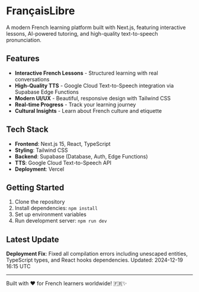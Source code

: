 # FrançaisLibre

A modern French learning platform built with Next.js, featuring interactive lessons, AI-powered tutoring, and high-quality text-to-speech pronunciation.

## Features

- **Interactive French Lessons** - Structured learning with real conversations
- **High-Quality TTS** - Google Cloud Text-to-Speech integration via Supabase Edge Functions
- **Modern UI/UX** - Beautiful, responsive design with Tailwind CSS
- **Real-time Progress** - Track your learning journey
- **Cultural Insights** - Learn about French culture and etiquette

## Tech Stack

- **Frontend**: Next.js 15, React, TypeScript
- **Styling**: Tailwind CSS
- **Backend**: Supabase (Database, Auth, Edge Functions)
- **TTS**: Google Cloud Text-to-Speech API
- **Deployment**: Vercel

## Getting Started

1. Clone the repository
2. Install dependencies: `npm install`
3. Set up environment variables
4. Run development server: `npm run dev`

## Latest Update

**Deployment Fix**: Fixed all compilation errors including unescaped entities, TypeScript types, and React hooks dependencies. Updated: 2024-12-19 16:15 UTC

---

Built with ❤️ for French learners worldwide! 🇫🇷✨
